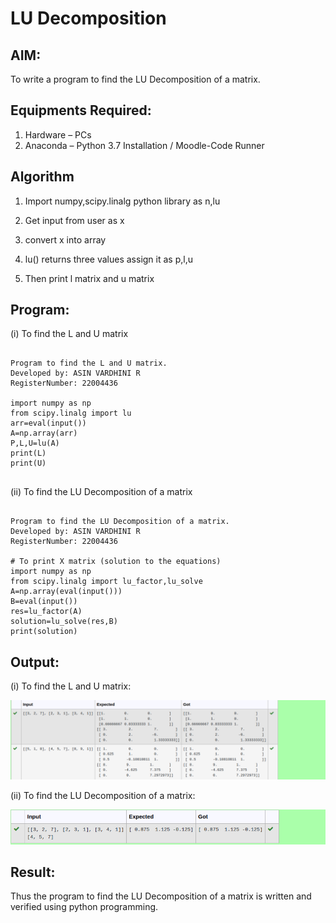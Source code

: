 # LU Decomposition 

## AIM:
To write a program to find the LU Decomposition of a matrix.

## Equipments Required:
1. Hardware – PCs
2. Anaconda – Python 3.7 Installation / Moodle-Code Runner

## Algorithm
1. Import numpy,scipy.linalg python library as n,lu
    
2. Get input from user as x
    
3. convert x into array
    
4. lu() returns three values assign it as p,l,u

5. Then print l matrix and u matrix

## Program:
(i) To find the L and U matrix
```

Program to find the L and U matrix.
Developed by: ASIN VARDHINI R
RegisterNumber: 22004436

import numpy as np
from scipy.linalg import lu
arr=eval(input())
A=np.array(arr)
P,L,U=lu(A)
print(L)
print(U)


```
(ii) To find the LU Decomposition of a matrix
```

Program to find the LU Decomposition of a matrix.
Developed by: ASIN VARDHINI R
RegisterNumber: 22004436

# To print X matrix (solution to the equations)
import numpy as np
from scipy.linalg import lu_factor,lu_solve
A=np.array(eval(input()))
B=eval(input())
res=lu_factor(A)
solution=lu_solve(res,B)
print(solution)

```

## Output:
(i) To find the L and U matrix:

![lu decomposition](LU1.png)

(ii) To find the LU Decomposition of a matrix:

![lu decomposition](LU2.png)




## Result:
Thus the program to find the LU Decomposition of a matrix is written and verified using python programming.

